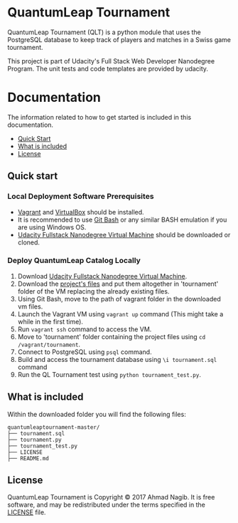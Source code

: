 # QuantumLeap Tournament

QuantumLeap Tournament (QLT) is a python module that uses the PostgreSQL database to keep track of players and matches in a Swiss game tournament.

This project is part of Udacity's Full Stack Web Developer Nanodegree Program. The unit tests and code templates are provided by udacity.

# Documentation

The information related to how to get started is included in this documentation.

- [Quick Start](#quick-start)
- [What is included](#what-is-included)
- [License](#license)

## Quick start

### Local Deployment Software Prerequisites 

- [Vagrant](https://www.vagrantup.com/downloads.html) and [VirtualBox](https://www.virtualbox.org/wiki/Downloads) should be installed.
- It is recommended to use [Git Bash](https://git-for-windows.github.io/) or any similar BASH emulation if you are using Windows OS.
- [Udacity Fullstack Nanodegree Virtual Machine](https://github.com/udacity/fullstack-nanodegree-vm) should be downloaded or cloned.

### Deploy QuantumLeap Catalog Locally
1. Download [Udacity Fullstack Nanodegree Virtual Machine](https://github.com/udacity/fullstack-nanodegree-vm).
2. Download the [project's files](https://github.com/ahmadnagib/QuantumLeapCatalog) and put them altogether in 'tournament' folder of the VM replacing the already existing files.
3. Using Git Bash, move to the path of vagrant folder in the downloaded vm files.
4. Launch the Vagrant VM using `vagrant up` command (This might take a while in the first time).
5. Run `vagrant ssh` command to access the VM.
6. Move to 'tournament' folder containing the project files using `cd /vagrant/tournament`.
7. Connect to PostgreSQL using `psql` command.
8. Build and access the tournament database using `\i tournament.sql` command
9. Run the QL Tournament test using `python tournament_test.py`.

## What is included

Within the downloaded folder you will find the following files:

```
quantumleaptournament-master/
├── tournament.sql
├── tournament.py
├── tournament_test.py
├── LICENSE
├── README.md
```

## License

QuantumLeap Tournament is Copyright © 2017 Ahmad Nagib. It is free software, and may be redistributed under the terms specified in the [LICENSE](/LICENSE) file.